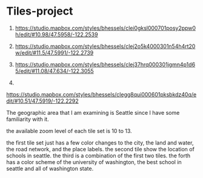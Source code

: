 # Tiles-project
1.	 https://studio.mapbox.com/styles/bhessels/clei0gksl000701posy2ppw0h/edit/#10.98/47.5958/-122.2539

2.	https://studio.mapbox.com/styles/bhessels/clej2o5k4000301n54h4rt20w/edit/#11.5/47.5991/-122.2739
3.	 https://studio.mapbox.com/styles/bhessels/clej37hrq000301jgmn4p1d65/edit/#11.08/47.634/-122.3055
4.	
https://studio.mapbox.com/styles/bhessels/clegg8qui000601pksbkdz40q/edit/#10.51/47.5919/-122.2292






The geographic area that I am examining is Seattle since I have some familiarity with it. 

the available zoom level of each tile set is 10 to 13.

the first tile set just has a few color changes to the city, the land and water, the road network, and the place labels. 
the second tile show the location of schools in seattle. 
the third is a combination of the first two  tiles.
the forth has a color scheme of the university of washington, the best school in seattle and all of washington state. 


